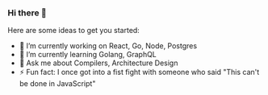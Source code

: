 ### Hi there 👋

Here are some ideas to get you started:

- 🔭 I’m currently working on React, Go, Node, Postgres
- 🌱 I’m currently learning Golang, GraphQL
- 💬 Ask me about Compilers, Architecture Design
- ⚡ Fun fact: I once got into a fist fight with someone who said "This can't be done in JavaScript"
